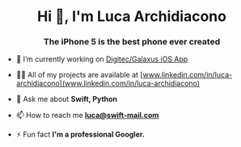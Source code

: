 <h1 align="center">Hi 👋, I'm Luca Archidiacono</h1>
<h3 align="center">The iPhone 5 is the best phone ever created</h3>

- 🔭 I’m currently working on [Digitec/Galaxus iOS App](https://www.galaxus.ch/)

- 👨‍💻 All of my projects are available at [www.linkedin.com/in/luca-archidiacono](www.linkedin.com/in/luca-archidiacono)

- 💬 Ask me about **Swift, Python**

- 📫 How to reach me **luca@swift-mail.com**

- ⚡ Fun fact **I'm a professional Googler.**
